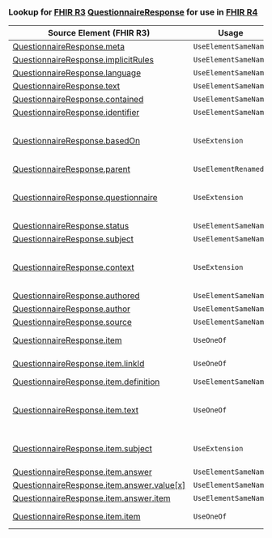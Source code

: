 ### Lookup for [FHIR R3](https://hl7.org/fhir/STU3/) [QuestionnaireResponse](https://hl7.org/fhir/STU3/QuestionnaireResponse.html) for use in [FHIR R4](https://hl7.org/fhir/R4/)

| Source Element (FHIR R3) | Usage | Target |
| -------------- | ----- | ------ |
| [QuestionnaireResponse.meta](https://hl7.org/fhir/STU3/QuestionnaireResponse.html#resource) | `UseElementSameName` | [QuestionnaireResponse.meta](https://hl7.org/fhir/R4/QuestionnaireResponse.html#resource) |
| [QuestionnaireResponse.implicitRules](https://hl7.org/fhir/STU3/QuestionnaireResponse.html#resource) | `UseElementSameName` | [QuestionnaireResponse.implicitRules](https://hl7.org/fhir/R4/QuestionnaireResponse.html#resource) |
| [QuestionnaireResponse.language](https://hl7.org/fhir/STU3/QuestionnaireResponse.html#resource) | `UseElementSameName` | [QuestionnaireResponse.language](https://hl7.org/fhir/R4/QuestionnaireResponse.html#resource) |
| [QuestionnaireResponse.text](https://hl7.org/fhir/STU3/QuestionnaireResponse.html#resource) | `UseElementSameName` | [QuestionnaireResponse.text](https://hl7.org/fhir/R4/QuestionnaireResponse.html#resource) |
| [QuestionnaireResponse.contained](https://hl7.org/fhir/STU3/QuestionnaireResponse.html#resource) | `UseElementSameName` | [QuestionnaireResponse.contained](https://hl7.org/fhir/R4/QuestionnaireResponse.html#resource) |
| [QuestionnaireResponse.identifier](https://hl7.org/fhir/STU3/QuestionnaireResponse.html#resource) | `UseElementSameName` | [QuestionnaireResponse.identifier](https://hl7.org/fhir/R4/QuestionnaireResponse.html#resource) |
| [QuestionnaireResponse.basedOn](https://hl7.org/fhir/STU3/QuestionnaireResponse.html#resource) | `UseExtension` | [http://hl7.org/fhir/3.0/StructureDefinition/extension-QuestionnaireResponse.basedOn](StructureDefinition-ext-R3-QuestionnaireResponse.basedOn.html) |
| [QuestionnaireResponse.parent](https://hl7.org/fhir/STU3/QuestionnaireResponse.html#resource) | `UseElementRenamed` | [QuestionnaireResponse.partOf](https://hl7.org/fhir/R4/QuestionnaireResponse.html#resource) |
| [QuestionnaireResponse.questionnaire](https://hl7.org/fhir/STU3/QuestionnaireResponse.html#resource) | `UseExtension` | [http://hl7.org/fhir/3.0/StructureDefinition/extension-QuestionnaireResponse.questionnaire](StructureDefinition-ext-R3-QuestionnaireResponse.questionnaire.html) |
| [QuestionnaireResponse.status](https://hl7.org/fhir/STU3/QuestionnaireResponse.html#resource) | `UseElementSameName` | [QuestionnaireResponse.status](https://hl7.org/fhir/R4/QuestionnaireResponse.html#resource) |
| [QuestionnaireResponse.subject](https://hl7.org/fhir/STU3/QuestionnaireResponse.html#resource) | `UseElementSameName` | [QuestionnaireResponse.subject](https://hl7.org/fhir/R4/QuestionnaireResponse.html#resource) |
| [QuestionnaireResponse.context](https://hl7.org/fhir/STU3/QuestionnaireResponse.html#resource) | `UseExtension` | [http://hl7.org/fhir/3.0/StructureDefinition/extension-QuestionnaireResponse.context](StructureDefinition-ext-R3-QuestionnaireResponse.context.html) |
| [QuestionnaireResponse.authored](https://hl7.org/fhir/STU3/QuestionnaireResponse.html#resource) | `UseElementSameName` | [QuestionnaireResponse.authored](https://hl7.org/fhir/R4/QuestionnaireResponse.html#resource) |
| [QuestionnaireResponse.author](https://hl7.org/fhir/STU3/QuestionnaireResponse.html#resource) | `UseElementSameName` | [QuestionnaireResponse.author](https://hl7.org/fhir/R4/QuestionnaireResponse.html#resource) |
| [QuestionnaireResponse.source](https://hl7.org/fhir/STU3/QuestionnaireResponse.html#resource) | `UseElementSameName` | [QuestionnaireResponse.source](https://hl7.org/fhir/R4/QuestionnaireResponse.html#resource) |
| [QuestionnaireResponse.item](https://hl7.org/fhir/STU3/QuestionnaireResponse.html#resource) | `UseOneOf` | [QuestionnaireResponse.item](https://hl7.org/fhir/R4/QuestionnaireResponse.html#resource)<br />[QuestionnaireResponse.item](https://hl7.org/fhir/R4/QuestionnaireResponse.html#resource) |
| [QuestionnaireResponse.item.linkId](https://hl7.org/fhir/STU3/QuestionnaireResponse.html#resource) | `UseOneOf` | [QuestionnaireResponse.item.linkId](https://hl7.org/fhir/R4/QuestionnaireResponse.html#resource)<br />[QuestionnaireResponse.item.linkId](https://hl7.org/fhir/R4/QuestionnaireResponse.html#resource) |
| [QuestionnaireResponse.item.definition](https://hl7.org/fhir/STU3/QuestionnaireResponse.html#resource) | `UseElementSameName` | [QuestionnaireResponse.item.definition](https://hl7.org/fhir/R4/QuestionnaireResponse.html#resource) |
| [QuestionnaireResponse.item.text](https://hl7.org/fhir/STU3/QuestionnaireResponse.html#resource) | `UseOneOf` | [QuestionnaireResponse.item.text](https://hl7.org/fhir/R4/QuestionnaireResponse.html#resource)<br />[QuestionnaireResponse.item.text](https://hl7.org/fhir/R4/QuestionnaireResponse.html#resource)<br />[QuestionnaireResponse.item.text](https://hl7.org/fhir/R4/QuestionnaireResponse.html#resource)<br />[QuestionnaireResponse.item.text](https://hl7.org/fhir/R4/QuestionnaireResponse.html#resource) |
| [QuestionnaireResponse.item.subject](https://hl7.org/fhir/STU3/QuestionnaireResponse.html#resource) | `UseExtension` | [http://hl7.org/fhir/3.0/StructureDefinition/extension-QuestionnaireResponse.item.subject](StructureDefinition-ext-R3-QR.it.subject.html) |
| [QuestionnaireResponse.item.answer](https://hl7.org/fhir/STU3/QuestionnaireResponse.html#resource) | `UseElementSameName` | [QuestionnaireResponse.item.answer](https://hl7.org/fhir/R4/QuestionnaireResponse.html#resource) |
| [QuestionnaireResponse.item.answer.value[x]](https://hl7.org/fhir/STU3/QuestionnaireResponse.html#resource) | `UseElementSameName` | [QuestionnaireResponse.item.answer.value[x]](https://hl7.org/fhir/R4/QuestionnaireResponse.html#resource) |
| [QuestionnaireResponse.item.answer.item](https://hl7.org/fhir/STU3/QuestionnaireResponse.html#resource) | `UseElementSameName` | [QuestionnaireResponse.item.answer.item](https://hl7.org/fhir/R4/QuestionnaireResponse.html#resource) |
| [QuestionnaireResponse.item.item](https://hl7.org/fhir/STU3/QuestionnaireResponse.html#resource) | `UseOneOf` | [QuestionnaireResponse.item.item](https://hl7.org/fhir/R4/QuestionnaireResponse.html#resource)<br />[QuestionnaireResponse.item.item](https://hl7.org/fhir/R4/QuestionnaireResponse.html#resource) |
